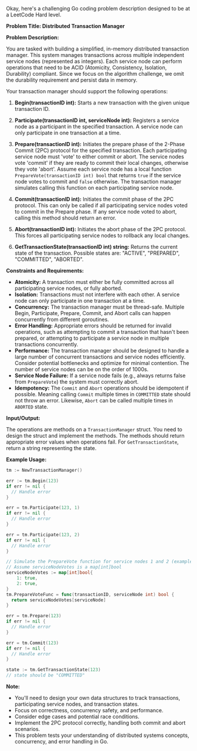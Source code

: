 Okay, here's a challenging Go coding problem description designed to be at a LeetCode Hard level.

**Problem Title: Distributed Transaction Manager**

**Problem Description:**

You are tasked with building a simplified, in-memory distributed transaction manager. This system manages transactions across multiple independent service nodes (represented as integers). Each service node can perform operations that need to be ACID (Atomicity, Consistency, Isolation, Durability) compliant.  Since we focus on the algorithm challenge, we omit the durability requirement and persist data in memory.

Your transaction manager should support the following operations:

1.  **Begin(transactionID int):** Starts a new transaction with the given unique transaction ID.

2.  **Participate(transactionID int, serviceNode int):**  Registers a service node as a participant in the specified transaction. A service node can only participate in one transaction at a time.

3.  **Prepare(transactionID int):**  Initiates the prepare phase of the 2-Phase Commit (2PC) protocol for the specified transaction.  Each participating service node must 'vote' to either commit or abort. The service nodes vote 'commit' if they are ready to commit their local changes, otherwise they vote 'abort'. Assume each service node has a local function `PrepareVote(transactionID int) bool` that returns `true` if the service node votes to commit and `false` otherwise.  The transaction manager simulates calling this function on each participating service node.

4.  **Commit(transactionID int):**  Initiates the commit phase of the 2PC protocol. This can only be called if all participating service nodes voted to commit in the Prepare phase.  If any service node voted to abort, calling this method should return an error.

5.  **Abort(transactionID int):**  Initiates the abort phase of the 2PC protocol. This forces all participating service nodes to rollback any local changes.

6.  **GetTransactionState(transactionID int) string:** Returns the current state of the transaction. Possible states are: "ACTIVE", "PREPARED", "COMMITTED", "ABORTED".

**Constraints and Requirements:**

*   **Atomicity:**  A transaction must either be fully committed across all participating service nodes, or fully aborted.
*   **Isolation:** Transactions must not interfere with each other.  A service node can only participate in one transaction at a time.
*   **Concurrency:**  The transaction manager must be thread-safe. Multiple Begin, Participate, Prepare, Commit, and Abort calls can happen concurrently from different goroutines.
*   **Error Handling:**  Appropriate errors should be returned for invalid operations, such as attempting to commit a transaction that hasn't been prepared, or attempting to participate a service node in multiple transactions concurrently.
*   **Performance:**  The transaction manager should be designed to handle a large number of concurrent transactions and service nodes efficiently.  Consider potential bottlenecks and optimize for minimal contention. The number of service nodes can be on the order of 1000s.
*   **Service Node Failure:** If a service node fails (e.g., always returns false from `PrepareVote`) the system must correctly abort.
*   **Idempotency:** The `Commit` and `Abort` operations should be idempotent if possible. Meaning calling `Commit` multiple times in `COMMITTED` state should not throw an error. Likewise, `Abort` can be called multiple times in `ABORTED` state.

**Input/Output:**

The operations are methods on a `TransactionManager` struct. You need to design the struct and implement the methods. The methods should return appropriate error values when operations fail. For `GetTransactionState`, return a string representing the state.

**Example Usage:**

```go
tm := NewTransactionManager()

err := tm.Begin(123)
if err != nil {
  // Handle error
}

err = tm.Participate(123, 1)
if err != nil {
  // Handle error
}

err = tm.Participate(123, 2)
if err != nil {
  // Handle error
}

// Simulate the PrepareVote function for service nodes 1 and 2 (example)
// Assume serviceNodeVotes is a map[int]bool
serviceNodeVotes := map[int]bool{
	1: true,
	2: true,
}
tm.PrepareVoteFunc = func(transactionID, serviceNode int) bool {
  return serviceNodeVotes[serviceNode]
}

err = tm.Prepare(123)
if err != nil {
  // Handle error
}

err = tm.Commit(123)
if err != nil {
  // Handle error
}

state := tm.GetTransactionState(123)
// state should be "COMMITTED"

```

**Note:**

*   You'll need to design your own data structures to track transactions, participating service nodes, and transaction states.
*   Focus on correctness, concurrency safety, and performance.
*   Consider edge cases and potential race conditions.
*   Implement the 2PC protocol correctly, handling both commit and abort scenarios.
*   This problem tests your understanding of distributed systems concepts, concurrency, and error handling in Go.
